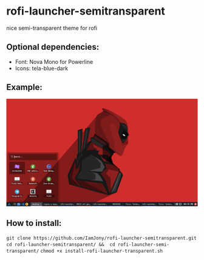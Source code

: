 # rofi-launcher-semitransparent
nice semi-transparent theme for rofi


## Optional dependencies:
* Font: Nova Mono for Powerline
* Icons: tela-blue-dark


## Example:
![GitHub Logo](/rofi.png)

## How to install:
`git clone https://github.com/IamJony/rofi-launcher-semitransparent.git`
`cd rofi-launcher-semitransparent/ &&  cd rofi-launcher-semi-transparent/`
`chmod +x install-rofi-launcher-transparent.sh`


